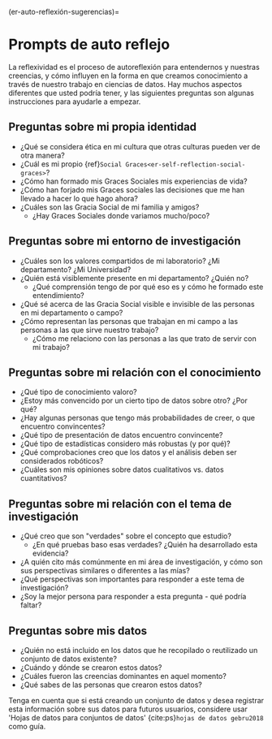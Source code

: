 (er-auto-reflexión-sugerencias)=
# Prompts de auto reflejo

La reflexividad es el proceso de autoreflexión para entendernos y nuestras creencias, y cómo influyen en la forma en que creamos conocimiento a través de nuestro trabajo en ciencias de datos. Hay muchos aspectos diferentes que usted podría tener, y las siguientes preguntas son algunas instrucciones para ayudarle a empezar.

## Preguntas sobre mi propia identidad

- ¿Qué se considera ética en mi cultura que otras culturas pueden ver de otra manera?
- ¿Cuál es mi propio {ref}`Social Graces<er-self-reflection-social-graces>`?
- ¿Cómo han formado mis Graces Sociales mis experiencias de vida?
- ¿Cómo han forjado mis Graces sociales las decisiones que me han llevado a hacer lo que hago ahora?
- ¿Cuáles son las Gracia Social de mi familia y amigos?
  - ¿Hay Graces Sociales donde variamos mucho/poco?

## Preguntas sobre mi entorno de investigación

- ¿Cuáles son los valores compartidos de mi laboratorio? ¿Mi departamento? ¿Mi Universidad?
- ¿Quién está visiblemente presente en mi departamento? ¿Quién no?
    - ¿Qué comprensión tengo de por qué eso es y cómo he formado este entendimiento?
- ¿Qué sé acerca de las Gracia Social visible e invisible de las personas en mi departamento o campo?
- ¿Cómo representan las personas que trabajan en mi campo a las personas a las que sirve nuestro trabajo?
  - ¿Cómo me relaciono con las personas a las que trato de servir con mi trabajo?

## Preguntas sobre mi relación con el conocimiento

- ¿Qué tipo de conocimiento valoro?
- ¿Estoy más convencido por un cierto tipo de datos sobre otro? ¿Por qué?
- ¿Hay algunas personas que tengo más probabilidades de creer, o que encuentro convincentes?
- ¿Qué tipo de presentación de datos encuentro convincente?
- ¿Qué tipo de estadísticas considero más robustas (y por qué)?
- ¿Qué comprobaciones creo que los datos y el análisis deben ser considerados robóticos?
- ¿Cuáles son mis opiniones sobre datos cualitativos vs. datos cuantitativos?

## Preguntas sobre mi relación con el tema de investigación

- ¿Qué creo que son "verdades" sobre el concepto que estudio?
    - ¿En qué pruebas baso esas verdades? ¿Quién ha desarrollado esta evidencia?
- ¿A quién cito más comúnmente en mi área de investigación, y cómo son sus perspectivas similares o diferentes a las mías?
-  ¿Qué perspectivas son importantes para responder a este tema de investigación?
- ¿Soy la mejor persona para responder a esta pregunta - qué podría faltar?

## Preguntas sobre mis datos

- ¿Quién no está incluido en los datos que he recopilado o reutilizado un conjunto de datos existente?
- ¿Cuándo y dónde se crearon estos datos?
- ¿Cuáles fueron las creencias dominantes en aquel momento?
- ¿Qué sabes de las personas que crearon estos datos?

Tenga en cuenta que si está creando un conjunto de datos y desea registrar esta información sobre sus datos para futuros usuarios, considere usar 'Hojas de datos para conjuntos de datos' {cite:ps}`hojas de datos gebru2018` como guía. 

